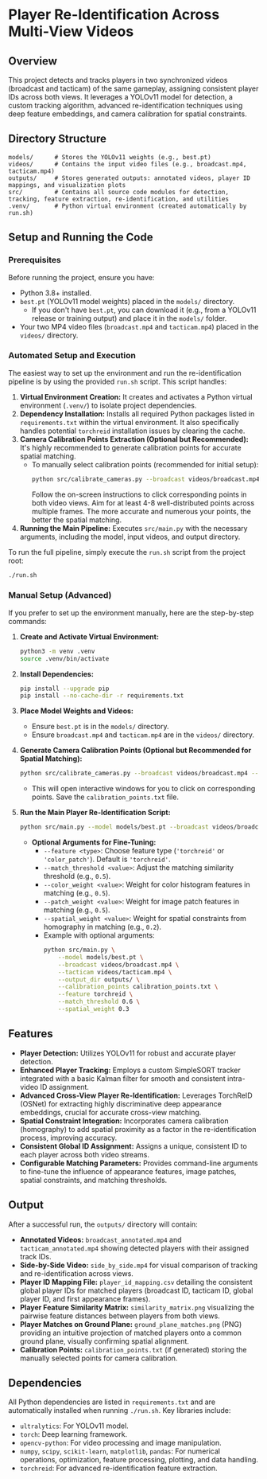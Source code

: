 # Player Re-Identification Across Multi-View Videos

## Overview
This project detects and tracks players in two synchronized videos (broadcast and tacticam) of the same gameplay, assigning consistent player IDs across both views. It leverages a YOLOv11 model for detection, a custom tracking algorithm, advanced re-identification techniques using deep feature embeddings, and camera calibration for spatial constraints.

## Directory Structure
```
models/      # Stores the YOLOv11 weights (e.g., best.pt)
videos/      # Contains the input video files (e.g., broadcast.mp4, tacticam.mp4)
outputs/     # Stores generated outputs: annotated videos, player ID mappings, and visualization plots
src/         # Contains all source code modules for detection, tracking, feature extraction, re-identification, and utilities
.venv/       # Python virtual environment (created automatically by run.sh)
```

## Setup and Running the Code

### Prerequisites
Before running the project, ensure you have:
-   Python 3.8+ installed.
-   `best.pt` (YOLOv11 model weights) placed in the `models/` directory.
    *   If you don't have `best.pt`, you can download it (e.g., from a YOLOv11 release or training output) and place it in the `models/` folder.
-   Your two MP4 video files (`broadcast.mp4` and `tacticam.mp4`) placed in the `videos/` directory.

### Automated Setup and Execution
The easiest way to set up the environment and run the re-identification pipeline is by using the provided `run.sh` script. This script handles:
1.  **Virtual Environment Creation:** It creates and activates a Python virtual environment (`.venv/`) to isolate project dependencies.
2.  **Dependency Installation:** Installs all required Python packages listed in `requirements.txt` within the virtual environment. It also specifically handles potential `torchreid` installation issues by clearing the cache.
3.  **Camera Calibration Points Extraction (Optional but Recommended):** It's highly recommended to generate calibration points for accurate spatial matching.
    *   To manually select calibration points (recommended for initial setup):
        ```bash
        python src/calibrate_cameras.py --broadcast videos/broadcast.mp4 --tacticam videos/tacticam.mp4 --output calibration_points.txt --frame_numbers 100 200 300 # Example frame numbers
        ```
        Follow the on-screen instructions to click corresponding points in both video views. Aim for at least 4-8 well-distributed points across multiple frames. The more accurate and numerous your points, the better the spatial matching.
4.  **Running the Main Pipeline:** Executes `src/main.py` with the necessary arguments, including the model, input videos, and output directory.

To run the full pipeline, simply execute the `run.sh` script from the project root:
```bash
./run.sh
```

### Manual Setup (Advanced)
If you prefer to set up the environment manually, here are the step-by-step commands:

1.  **Create and Activate Virtual Environment:**
    ```bash
    python3 -m venv .venv
    source .venv/bin/activate
    ```

2.  **Install Dependencies:**
    ```bash
    pip install --upgrade pip
    pip install --no-cache-dir -r requirements.txt
    ```

3.  **Place Model Weights and Videos:**
    *   Ensure `best.pt` is in the `models/` directory.
    *   Ensure `broadcast.mp4` and `tacticam.mp4` are in the `videos/` directory.

4.  **Generate Camera Calibration Points (Optional but Recommended for Spatial Matching):**
    ```bash
    python src/calibrate_cameras.py --broadcast videos/broadcast.mp4 --tacticam videos/tacticam.mp4 --output calibration_points.txt --frame_numbers 100 200 300 # Adjust frame numbers for better coverage
    ```
    *   This will open interactive windows for you to click on corresponding points. Save the `calibration_points.txt` file.

5.  **Run the Main Player Re-Identification Script:**
    ```bash
    python src/main.py --model models/best.pt --broadcast videos/broadcast.mp4 --tacticam videos/tacticam.mp4 --output_dir outputs/ --calibration_points calibration_points.txt
    ```
    *   **Optional Arguments for Fine-Tuning:**
        *   `--feature <type>`: Choose feature type (`'torchreid'` or `'color_patch'`). Default is `'torchreid'`.
        *   `--match_threshold <value>`: Adjust the matching similarity threshold (e.g., `0.5`).
        *   `--color_weight <value>`: Weight for color histogram features in matching (e.g., `0.5`).
        *   `--patch_weight <value>`: Weight for image patch features in matching (e.g., `0.5`).
        *   `--spatial_weight <value>`: Weight for spatial constraints from homography in matching (e.g., `0.2`).
        *   Example with optional arguments:
            ```bash
            python src/main.py \
                --model models/best.pt \
                --broadcast videos/broadcast.mp4 \
                --tacticam videos/tacticam.mp4 \
                --output_dir outputs/ \
                --calibration_points calibration_points.txt \
                --feature torchreid \
                --match_threshold 0.6 \
                --spatial_weight 0.3
            ```

## Features

-   **Player Detection:** Utilizes YOLOv11 for robust and accurate player detection.
-   **Enhanced Player Tracking:** Employs a custom SimpleSORT tracker integrated with a basic Kalman filter for smooth and consistent intra-video ID assignment.
-   **Advanced Cross-View Player Re-Identification:** Leverages TorchReID (OSNet) for extracting highly discriminative deep appearance embeddings, crucial for accurate cross-view matching.
-   **Spatial Constraint Integration:** Incorporates camera calibration (homography) to add spatial proximity as a factor in the re-identification process, improving accuracy.
-   **Consistent Global ID Assignment:** Assigns a unique, consistent ID to each player across both video streams.
-   **Configurable Matching Parameters:** Provides command-line arguments to fine-tune the influence of appearance features, image patches, spatial constraints, and matching thresholds.

## Output

After a successful run, the `outputs/` directory will contain:
-   **Annotated Videos:** `broadcast_annotated.mp4` and `tacticam_annotated.mp4` showing detected players with their assigned track IDs.
-   **Side-by-Side Video:** `side_by_side.mp4` for visual comparison of tracking and re-identification across views.
-   **Player ID Mapping File:** `player_id_mapping.csv` detailing the consistent global player IDs for matched players (broadcast ID, tacticam ID, global player ID, and first appearance frames).
-   **Player Feature Similarity Matrix:** `similarity_matrix.png` visualizing the pairwise feature distances between players from both views.
-   **Player Matches on Ground Plane:** `ground_plane_matches.png` (PNG) providing an intuitive projection of matched players onto a common ground plane, visually confirming spatial alignment.
-   **Calibration Points:** `calibration_points.txt` (if generated) storing the manually selected points for camera calibration.

## Dependencies

All Python dependencies are listed in `requirements.txt` and are automatically installed when running `./run.sh`. Key libraries include:
-   `ultralytics`: For YOLOv11 model.
-   `torch`: Deep learning framework.
-   `opencv-python`: For video processing and image manipulation.
-   `numpy`, `scipy`, `scikit-learn`, `matplotlib`, `pandas`: For numerical operations, optimization, feature processing, plotting, and data handling.
-   `torchreid`: For advanced re-identification feature extraction. 
